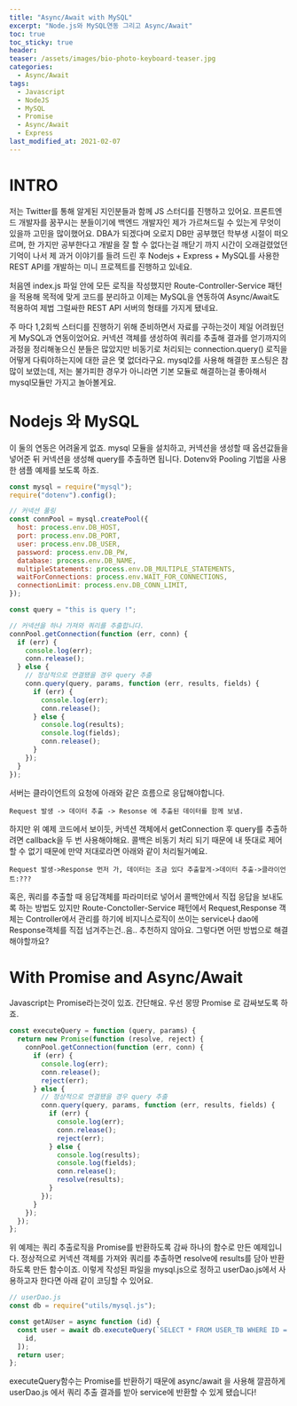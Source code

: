 ```yaml
---
title: "Async/Await with MySQL"
excerpt: "Node.js와 MySQL연동 그리고 Async/Await"
toc: true
toc_sticky: true
header:
teaser: /assets/images/bio-photo-keyboard-teaser.jpg
categories:
  - Async/Await
tags:
  - Javascript
  - NodeJS
  - MySQL
  - Promise
  - Async/Await
  - Express
last_modified_at: 2021-02-07
---
```


# INTRO

저는 Twitter를 통해 알게된 지인분들과 함께 JS 스터디를 진행하고 있어요. 프론트엔드 개발자를 꿈꾸시는 분들이기에 백엔드 개발자인 제가 가르쳐드릴 수 있는게 무엇이 있을까 고민을 많이했어요. DBA가 되겠다며 오로지 DB만 공부했던 학부생 시절이 떠오르며, 한 가지만 공부한다고 개발을 잘 할 수 없다는걸 깨닫기 까지 시간이 오래걸렸었던 기억이 나서 제 과거 이야기를 들려 드린 후 Nodejs + Express + MySQL를 사용한 REST API를 개발하는 미니 프로젝트를 진행하고 있네요.

처음엔 index.js 파일 안에 모든 로직을 작성했지만 Route-Controller-Service 패턴을 적용해 목적에 맞게 코드를 분리하고 이제는 MySQL을 연동하여 Async/Await도 적용하여 제법 그럴싸한 REST API 서버의 형태를 가지게 됐네요.

주 마다 1,2회씩 스터디를 진행하기 위해 준비하면서 자료를 구하는것이 제일 어려웠던게 MySQL과 연동이었어요. 커넥션 객체를 생성하여 쿼리를 추출해 결과를 얻기까지의 과정을 정리해놓으신 분들은 많았지만 비동기로 처리되는 connection.query() 로직을 어떻게 다뤄야하는지에 대한 글은 몇 없더라구요. mysql2를 사용해 해결한 포스팅은 참 많이 보였는데, 저는 불가피한 경우가 아니라면 기본 모듈로 해결하는걸 좋아해서 mysql모듈만 가지고 놀아볼게요.

# Nodejs 와 MySQL

이 둘의 연동은 어려울게 없죠. mysql 모듈을 설치하고, 커넥션을 생성할 때 옵션값들을 넣어준 뒤 커넥션을 생성해 query를 추출하면 됩니다. Dotenv와 Pooling 기법을 사용한 샘플 예제를 보도록 하죠.

```javascript
const mysql = require("mysql");
require("dotenv").config();

// 커넥션 풀링
const connPool = mysql.createPool({
  host: process.env.DB_HOST,
  port: process.env.DB_PORT,
  user: process.env.DB_USER,
  password: process.env.DB_PW,
  database: process.env.DB_NAME,
  multipleStatements: process.env.DB_MULTIPLE_STATEMENTS,
  waitForConnections: process.env.WAIT_FOR_CONNECTIONS,
  connectionLimit: process.env.DB_CONN_LIMIT,
});

const query = "this is query !";

// 커넥션을 하나 가져와 쿼리를 추출합니다.
connPool.getConnection(function (err, conn) {
  if (err) {
    console.log(err);
    conn.release();
  } else {
    // 정상적으로 연결됐을 경우 query 추출
    conn.query(query, params, function (err, results, fields) {
      if (err) {
        console.log(err);
        conn.release();
      } else {
        console.log(results);
        console.log(fields);
        conn.release();
      }
    });
  }
});
```

서버는 클라이언트의 요청에 아래와 같은 흐름으로 응답해야합니다.

```
Request 발생 -> 데이터 추출 -> Resonse 에 추출된 데이터를 함께 보냄.
```

하지만 위 예제 코드에서 보이듯, 커넥션 객체에서 getConnection 후 query를 추출하려면 callback을 두 번 사용해야해요.
콜백은 비동기 처리 되기 때문에 내 뜻대로 제어할 수 없기 때문에 만약 저대로라면 아래와 같이 처리될거예요.

```
Request 발생->Response 먼저 가, 데이터는 조금 있다 추출할게->데이터 추출->클라이언트:???
```

혹은, 쿼리를 추출할 때 응답객체를 파라미터로 넣어서 콜백안에서 직접 응답을 보내도록 하는 방법도 있지만 Route-Conctoller-Service 패턴에서 Request,Response 객체는 Controller에서 관리를 하기에 비지니스로직이 쓰이는 service나 dao에 Response객체를 직접 넘겨주는건..음.. 추천하지 않아요. 그렇다면 어떤 방법으로 해결해야할까요?

# With Promise and Async/Await

Javascript는 Promise라는것이 있죠. 간단해요. 우선 몽땅 Promise 로 감싸보도록 하죠.

```javascript
const executeQuery = function (query, params) {
  return new Promise(function (resolve, reject) {
    connPool.getConnection(function (err, conn) {
      if (err) {
        console.log(err);
        conn.release();
        reject(err);
      } else {
        // 정상적으로 연결됐을 경우 query 추출
        conn.query(query, params, function (err, results, fields) {
          if (err) {
            console.log(err);
            conn.release();
            reject(err);
          } else {
            console.log(results);
            console.log(fields);
            conn.release();
            resolve(results);
          }
        });
      }
    });
  });
};
```

위 예제는 쿼리 추출로직을 Promise를 반환하도록 감싸 하나의 함수로 만든 예제입니다. 정상적으로 커넥션 객체를 가져와 쿼리를 추출하면 resolve에 results를 담아 반환하도록 만든 함수이죠.
이렇게 작성된 파일을 mysql.js으로 정하고 userDao.js에서 사용하고자 한다면 아래 같이 코딩할 수 있어요.

```javascript
// userDao.js
const db = require("utils/mysql.js");

const getAUser = async function (id) {
  const user = await db.executeQuery(`SELECT * FROM USER_TB WHERE ID = ?`, [
    id,
  ]);
  return user;
};
```

executeQuery함수는 Promise를 반환하기 때문에 async/await 을 사용해 깔끔하게 userDao.js 에서 쿼리 추출 결과를 받아 service에 반환할 수 있게 됐습니다!
